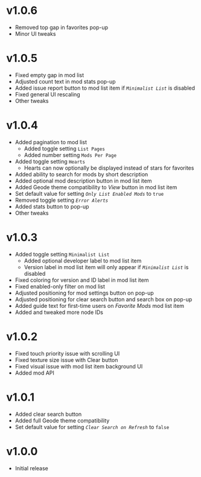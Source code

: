 # v1.0.6
- Removed top gap in favorites pop-up
- Minor UI tweaks

# v1.0.5
- Fixed empty gap in mod list
- Adjusted count text in mod stats pop-up
- Added issue report button to mod list item if *`Minimalist List`* is disabled
- Fixed general UI rescaling
- Other tweaks

# v1.0.4
- Added pagination to mod list
  - Added toggle setting `List Pages`
  - Added number setting `Mods Per Page`
- Added toggle setting `Hearts`
  - Hearts can now optionally be displayed instead of stars for favorites
- Added ability to search for mods by short description
- Added optional mod description button in mod list item
- Added Geode theme compatibility to *View* button in mod list item
- Set default value for setting *`Only List Enabled Mods`* to `true`
- Removed toggle setting *`Error Alerts`*
- Added stats button to pop-up
- Other tweaks

# v1.0.3
- Added toggle setting `Minimalist List`
  - Added optional developer label to mod list item
  - Version label in mod list item will only appear if *`Minimalist List`* is disabled
- Fixed coloring for version and ID label in mod list item
- Fixed enabled-only filter on mod list
- Adjusted positioning for mod settings button on pop-up
- Adjusted positioning for clear search button and search box on pop-up
- Added guide text for first-time users on *Favorite Mods* mod list item
- Added and tweaked more node IDs

# v1.0.2
- Fixed touch priority issue with scrolling UI
- Fixed texture size issue with Clear button
- Fixed visual issue with mod list item background UI
- Added mod API

# v1.0.1
- Added clear search button
- Added full Geode theme compatibility
- Set default value for setting *`Clear Search on Refresh`* to `false`

# v1.0.0
- Initial release
